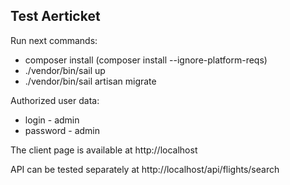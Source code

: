 
## Test Aerticket

Run next commands:
- composer install (composer install --ignore-platform-reqs)
- ./vendor/bin/sail up
- ./vendor/bin/sail artisan migrate

Authorized user data:
- login - admin
- password - admin

The client page is available at http://localhost

API can be tested separately at http://localhost/api/flights/search

